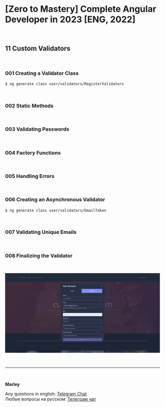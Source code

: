 # [Zero to Mastery] Complete Angular Developer in 2023 [ENG, 2022]

<br/>

## 11 Custom Validators

<br/>

### 001 Creating a Validator Class

```
$ ng generate class user/validators/RegisterValidators
```

<br/>

### 002 Static Methods

<br/>

### 003 Validating Passwords

<br/>

### 004 Factory Functions

<br/>

### 005 Handling Errors

<br/>

### 006 Creating an Asynchronous Validator

```
$ ng generate class user/validators/EmailTaken
```

<br/>

### 007 Validating Unique Emails

<br/>

### 008 Finalizing the Validator

<br/>

![Application](/img/pic-m11-p01.png?raw=true)

<br/>

---

<br/>

**Marley**

Any questions in english: <a href="https://jsdev.org/chat/">Telegram Chat</a>  
Любые вопросы на русском: <a href="https://jsdev.ru/chat/">Телеграм чат</a>
